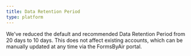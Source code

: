 ```yaml
---
title: Data Retention Period
type: platform
---
```


We've reduced the default and recommended Data Retention Period from 20 days to 10 days. This does not affect existing accounts, which can be manually updated at any time via the FormsByAir portal.
